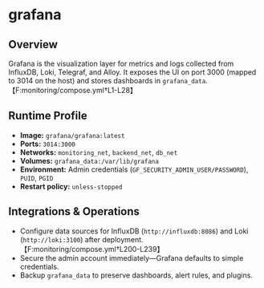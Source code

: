 # grafana

## Overview
Grafana is the visualization layer for metrics and logs collected from InfluxDB, Loki, Telegraf, and Alloy. It exposes the UI on port 3000 (mapped to 3014 on the host) and stores dashboards in `grafana_data`.【F:monitoring/compose.yml†L1-L28】

## Runtime Profile
- **Image:** `grafana/grafana:latest`
- **Ports:** `3014:3000`
- **Networks:** `monitoring_net`, `backend_net`, `db_net`
- **Volumes:** `grafana_data:/var/lib/grafana`
- **Environment:** Admin credentials (`GF_SECURITY_ADMIN_USER/PASSWORD`), `PUID`, `PGID`
- **Restart policy:** `unless-stopped`

## Integrations & Operations
- Configure data sources for InfluxDB (`http://influxdb:8086`) and Loki (`http://loki:3100`) after deployment.【F:monitoring/compose.yml†L200-L239】
- Secure the admin account immediately—Grafana defaults to simple credentials.
- Backup `grafana_data` to preserve dashboards, alert rules, and plugins.
